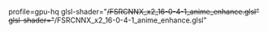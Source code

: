 profile=gpu-hq
glsl-shader="~~/FSRCNNX_x2_16-0-4-1_anime_enhance.glsl"
glsl-shader="~~/FSRCNNX_x2_16-0-4-1_anime_enhance.glsl"